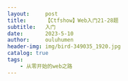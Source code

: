 ```yaml
---
layout:     post   				    
title:      【Ctfshow】Web入门21-28题		
subtitle:   入门
date:       2023-5-10 				
author:     ouluhumen 						
header-img: img/bird-349035_1920.jpg 	
catalog: true 						
tags:								
    - 从零开始的web之路
---
```

